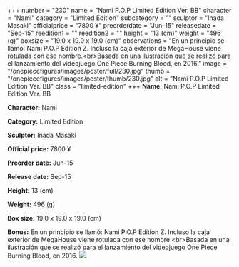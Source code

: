 +++
number = "230"
name = "Nami P.O.P Limited Edition Ver. BB"
character = "Nami"
category = "Limited Edition"
subcategory = ""
sculptor = "Inada Masaki"
officialprice = "7800 ¥"
preorderdate = "Jun-15"
releasedate = "Sep-15"
reedition1 = ""
reedition2 = ""
height = "13 (cm)"
weight = "496 (g)"
boxsize = "19.0 x 19.0 x 19.0 (cm)"
observations = "En un principio se llamó: Nami P.O.P Edition Z. Incluso la caja exterior de MegaHouse viene rotulada con ese nombre.&lt;br&gt;Basada en una ilustración que se realizó para el lanzamiento del videojuego One Piece Burning Blood, en 2016."
image = "/onepiecefigures/images/poster/full/230.jpg"
thumb = "/onepiecefigures/images/poster/thumb/230.jpg"
alt = "Nami P.O.P Limited Edition Ver. BB"
class = "limited-edition"
+++
**Name:** Nami P.O.P Limited Edition Ver. BB

**Character:** Nami

**Category:** Limited Edition 

**Sculptor:** Inada Masaki

**Official price:** 7800 ¥

**Preorder date:** Jun-15

**Release date:** Sep-15

**Height:** 13 (cm)

**Weight:** 496 (g)

**Box size:** 19.0 x 19.0 x 19.0 (cm)

**Bonus:** En un principio se llamó: Nami P.O.P Edition Z. Incluso la caja exterior de MegaHouse viene rotulada con ese nombre.&lt;br&gt;Basada en una ilustración que se realizó para el lanzamiento del videojuego One Piece Burning Blood, en 2016.
<img src="/onepiecefigures/images/poster/thumb/230.jpg">